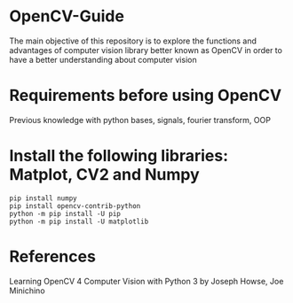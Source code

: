 # OpenCV-Guide
The main objective of this repository is to explore the functions and advantages of computer vision library better known as OpenCV in order to have a better understanding about computer vision

# Requirements before using OpenCV
Previous knowledge with python bases, signals, fourier transform, OOP

# Install the following libraries: Matplot, CV2 and Numpy

```
pip install numpy
pip install opencv-contrib-python
python -m pip install -U pip
python -m pip install -U matplotlib
```

# References
Learning OpenCV 4 Computer Vision with Python 3 by Joseph Howse, Joe Minichino

